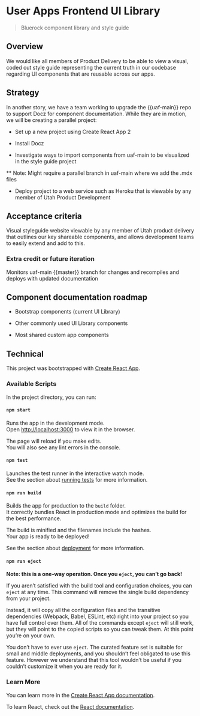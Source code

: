 # User Apps Frontend UI Library

> Bluerock component library and style guide

## Overview

We would like all members of Product Delivery to be able to view a visual, coded out style guide representing the current truth in our codebase regarding UI components that are reusable across our apps.

## Strategy

In another story, we have a team working to upgrade the {{uaf-main}} repo to support Docz for component documentation. While they are in motion, we will be creating a parallel project:

* Set up a new project using Create React App 2

* Install Docz

* Investigate ways to import components from uaf-main to be visualized in the style guide project

** Note: Might require a parallel branch in uaf-main where we add the .mdx files

* Deploy project to a web service such as Heroku that is viewable by any member of Utah Product Development

## Acceptance criteria

Visual styleguide website viewable by any member of Utah product delivery that outlines our key shareable components, and allows development teams to easily extend and add to this.

### Extra credit or future iteration

Monitors uaf-main {{master}} branch for changes and recompiles and deploys with updated documentation

## Component documentation roadmap

* Bootstrap components (current UI Library)

* Other commonly used UI Library components

* Most shared custom app components

## Technical

This project was bootstrapped with [Create React App](https://github.com/facebook/create-react-app).

### Available Scripts

In the project directory, you can run:

#### `npm start`

Runs the app in the development mode.<br>
Open [http://localhost:3000](http://localhost:3000) to view it in the browser.

The page will reload if you make edits.<br>
You will also see any lint errors in the console.

#### `npm test`

Launches the test runner in the interactive watch mode.<br>
See the section about [running tests](https://facebook.github.io/create-react-app/docs/running-tests) for more information.

#### `npm run build`

Builds the app for production to the `build` folder.<br>
It correctly bundles React in production mode and optimizes the build for the best performance.

The build is minified and the filenames include the hashes.<br>
Your app is ready to be deployed!

See the section about [deployment](https://facebook.github.io/create-react-app/docs/deployment) for more information.

#### `npm run eject`

**Note: this is a one-way operation. Once you `eject`, you can’t go back!**

If you aren’t satisfied with the build tool and configuration choices, you can `eject` at any time. This command will remove the single build dependency from your project.

Instead, it will copy all the configuration files and the transitive dependencies (Webpack, Babel, ESLint, etc) right into your project so you have full control over them. All of the commands except `eject` will still work, but they will point to the copied scripts so you can tweak them. At this point you’re on your own.

You don’t have to ever use `eject`. The curated feature set is suitable for small and middle deployments, and you shouldn’t feel obligated to use this feature. However we understand that this tool wouldn’t be useful if you couldn’t customize it when you are ready for it.

### Learn More

You can learn more in the [Create React App documentation](https://facebook.github.io/create-react-app/docs/getting-started).

To learn React, check out the [React documentation](https://reactjs.org/).

